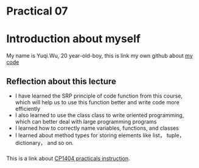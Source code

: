 # Practical 07

# Introduction about myself
My name is Yuqi.Wu, 20 year-old-boy, this is link my own github about [my code ](https://github.com/YuqiWu04/CP1404-practicals)


## Reflection about this lecture

* I have learned the SRP principle of code function from this course, which will help us to use this function better and write code more efficiently
* I also learned to use the class class to write oriented programming, which can better deal with large programming programs
* I learned how to correctly name variables, functions, and classes
* I learned about method types for storing elements like list， tuple， dictionary， and so on.

###
This is a link about [CP1404 practicals instruction](https://github.com/CP1404/Practicals/tree/master/prac_07).

